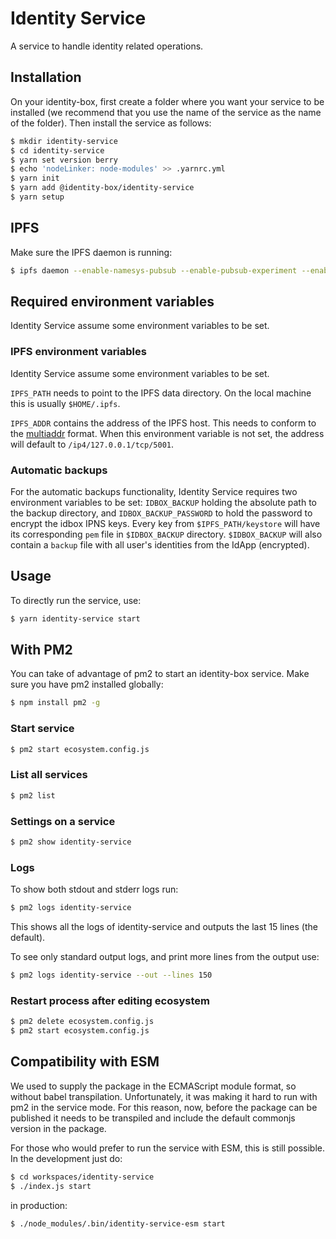 # Identity Service

A service to handle identity related operations.

## Installation

On your identity-box, first create a folder where you want your service to be installed (we recommend that you use the name of the service as the name of the folder). Then install the service as follows:

```bash
$ mkdir identity-service
$ cd identity-service
$ yarn set version berry
$ echo 'nodeLinker: node-modules' >> .yarnrc.yml
$ yarn init
$ yarn add @identity-box/identity-service
$ yarn setup
```

## IPFS

Make sure the IPFS daemon is running:

```bash
$ ipfs daemon --enable-namesys-pubsub --enable-pubsub-experiment --enable-gc --migrate
```

## Required environment variables

Identity Service assume some environment variables to be set.

### IPFS environment variables

Identity Service assume some environment variables to be set.

`IPFS_PATH` needs to point to the IPFS data directory. On the local machine this is usually `$HOME/.ipfs`.

`IPFS_ADDR` contains the address of the IPFS host. This needs to conform to the
[multiaddr](https://multiformats.io/multiaddr/) format. When this environment
variable is not set, the address will default to `/ip4/127.0.0.1/tcp/5001`.

### Automatic backups

For the automatic backups functionality, Identity Service requires two environment variables to be set: `IDBOX_BACKUP` holding the absolute path
to the backup directory, and `IDBOX_BACKUP_PASSWORD` to hold the password to encrypt the idbox IPNS keys. Every key from `$IPFS_PATH/keystore` will
have its corresponding `pem` file in `$IDBOX_BACKUP` directory. `$IDBOX_BACKUP` will also contain a `backup` file with all user's identities from the IdApp (encrypted).

## Usage

To directly run the service, use:

```bash
$ yarn identity-service start
```

## With PM2

You can take of advantage of pm2 to start an identity-box service. Make sure you have pm2 installed globally:

```bash
$ npm install pm2 -g
```

### Start service

```bash
$ pm2 start ecosystem.config.js
```

### List all services

```bash
$ pm2 list
```

### Settings on a service

```bash
$ pm2 show identity-service
```

### Logs

To show both stdout and stderr logs run:

```bash
$ pm2 logs identity-service
```

This shows all the logs of identity-service and outputs the last 15 lines (the default).

To see only standard output logs, and print more lines from the output use:

```bash
$ pm2 logs identity-service --out --lines 150
```

### Restart process after editing ecosystem

```bash
$ pm2 delete ecosystem.config.js
$ pm2 start ecosystem.config.js
```

## Compatibility with ESM

We used to supply the package in the ECMAScript module format, so without babel transpilation. Unfortunately, it was making it hard to run with pm2 in the service mode. For this reason, now, before the package can be published it needs to be transpiled and include the default commonjs version in the package.

For those who would prefer to run the service with ESM, this is still possible. In the development just do:

```bash
$ cd workspaces/identity-service
$ ./index.js start
```

in production:

```bash
$ ./node_modules/.bin/identity-service-esm start
```
